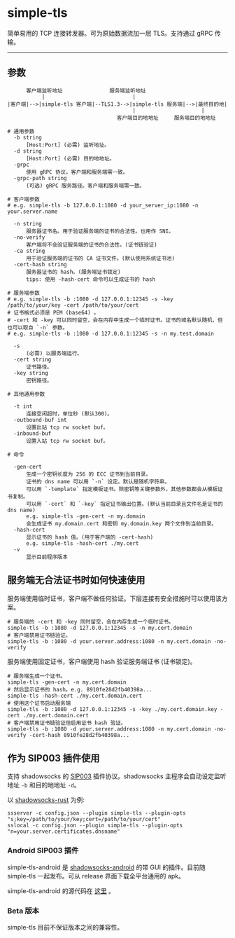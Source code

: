 # simple-tls

简单易用的 TCP 连接转发器。可为原始数据流加一层 TLS。支持通过 gRPC 传输。

---

## 参数

```text
      客户端监听地址               服务端监听地址
           |                            |
|客户端|-->|simple-tls 客户端|--TLS1.3-->|simple-tls 服务端|-->|最终目的地|
                                        |                     |   
                                   客户端目的地地址     服务端目的地地址  

# 通用参数
  -b string
      [Host:Port] (必需) 监听地址。
  -d string
      [Host:Port] (必需) 目的地地址。
  -grpc
      使用 gRPC 协议。客户端和服务端需一致。
  -grpc-path string
      (可选) gRPC 服务路径。客户端和服务端需一致。

# 客户端参数
# e.g. simple-tls -b 127.0.0.1:1080 -d your_server_ip:1080 -n your.server.name

  -n string
      服务器证书名。用于验证服务端的证书的合法性。也用作 SNI。
  -no-verify
      客户端将不会验证服务端的证书的合法性。(证书链验证)
  -ca string
      用于验证服务端的证书的 CA 证书文件。(默认使用系统证书池)
  -cert-hash string
      服务器证书的 hash。(服务端证书锁定)
      tips: 使用 -hash-cert 命令可以生成证书的 hash

# 服务端参数
# e.g. simple-tls -b :1080 -d 127.0.0.1:12345 -s -key /path/to/your/key -cert /path/to/your/cert
# 证书格式必须是 PEM (base64) 。
# -cert 和 -key 可以同时留空，会在内存中生成一个临时证书。证书的域名默认随机，但也可以取自 `-n` 参数。
# e.g. simple-tls -b :1080 -d 127.0.0.1:12345 -s -n my.test.domain

  -s    
      (必需) 以服务端运行。
  -cert string
      证书路径。
  -key string
      密钥路径。

# 其他通用参数

  -t int
      连接空闲超时，单位秒 (默认300)。
  -outbound-buf int
      设置出站 tcp rw socket buf。
  -inbound-buf    
      设置入站 tcp rw socket buf。

# 命令

  -gen-cert
      生成一个密钥长度为 256 的 ECC 证书到当前目录。
      证书的 dns name 可以用 `-n` 设定。默认是随机字符串。
      可以用 `-template` 指定模板证书。除密钥等关键参数外，其他参数都会从模板证书复制。
      可以用 `-cert` 和 `-key` 指定证书输出位置。(默认当前目录且文件名是证书的 dns name)
      e.g. simple-tls -gen-cert -n my.domain
      会生成证书 my.domain.cert 和密钥 my.domain.key 两个文件到当前目录。
  -hash-cert
      显示证书的 hash 值。(用于客户端的 -cert-hash)
      e.g. simple-tls -hash-cert ./my.cert
  -v
      显示目前程序版本
```

## 服务端无合法证书时如何快速使用 

服务端使用临时证书，客户端不做任何验证。下层连接有安全措施时可以使用该方案。

```shell
# 服务端的 -cert 和 -key 同时留空，会在内存生成一个临时证书。
simple-tls -b :1080 -d 127.0.0.1:12345 -s -n my.cert.domain
# 客户端禁用证书链验证。
simple-tls -b :1080 -d your.server.address:1080 -n my.cert.domain -no-verify
```

服务端使用固定证书，客户端使用 hash 验证服务端证书 (证书锁定)。

```shell
# 服务端生成一个证书。
simple-tls -gen-cert -n my.cert.domain
# 然后显示证书的 hash。e.g. 8910fe28d2fb40398a...
simple-tls -hash-cert ./my.cert.domain.cert
# 使用这个证书启动服务端
simple-tls -b :1080 -d 127.0.0.1:12345 -s -key ./my.cert.domain.key -cert ./my.cert.domain.cert
# 客户端禁用证书链验证但启用证书 hash 验证。
simple-tls -b :1080 -d your.server.address:1080 -n my.cert.domain -no-verify -cert-hash 8910fe28d2fb40398a...
```

## 作为 SIP003 插件使用

支持 shadowsocks 的 [SIP003](https://shadowsocks.org/en/wiki/Plugin.html) 插件协议。shadowsocks 主程序会自动设定监听地址 `-b` 和目的地地址 `-d`。

以 [shadowsocks-rust](https://github.com/shadowsocks/shadowsocks-rust) 为例:

```shell
ssserver -c config.json --plugin simple-tls --plugin-opts "s;key=/path/to/your/key;cert=/path/to/your/cert"
sslocal -c config.json --plugin simple-tls --plugin-opts "n=your.server.certificates.dnsname"
```

### Android SIP003 插件

simple-tls-android 是 [shadowsocks-android](https://github.com/shadowsocks/shadowsocks-android) 的带 GUI 的插件。目前随 simple-tls 一起发布。可从 release 界面下载全平台通用的 apk。

simple-tls-android 的源代码在 [这里](https://github.com/IrineSistiana/simple-tls-android) 。

### Beta 版本

simple-tls 目前不保证版本之间的兼容性。